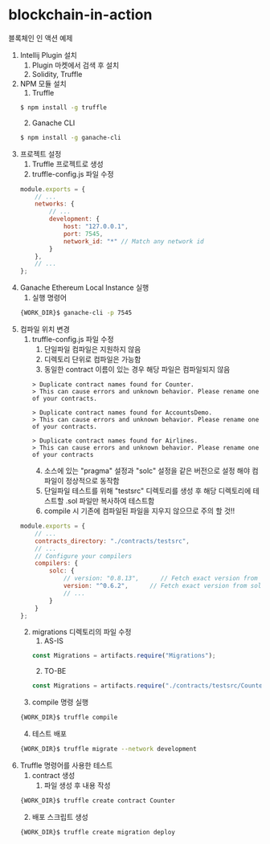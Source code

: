 # blockchain-in-action
블록체인 인 액션 예제

1. Intellij Plugin 설치
   1. Plugin 마켓에서 검색 후 설치
   2. Solidity, Truffle
2. NPM 모듈 설치
   1. Truffle
   ```bash
   $ npm install -g truffle
   ```
   2. Ganache CLI
   ```bash
   $ npm install -g ganache-cli
   ```
3. 프로젝트 설정
   1. Truffle 프로젝트로 생성
   2. truffle-config.js 파일 수정
   ```js
   module.exports = {
       // ...
       networks: {
           // ...
           development: {
               host: "127.0.0.1",
               port: 7545,
               network_id: "*" // Match any network id
           }
       },
       // ...
   };
   ```
4. Ganache Ethereum Local Instance 실행
   1. 실행 명령어
   ```bash
   {WORK_DIR}$ ganache-cli -p 7545
   ```
5. 컴파일 위치 변경
   1. truffle-config.js 파일 수정
      1. 단일파일 컴파일은 지원하지 않음
      2. 디렉토리 단위로 컴파일은 가능함
      3. 동일한 contract 이름이 있는 경우 해당 파일은 컴파일되지 않음
      ```text
      > Duplicate contract names found for Counter.
      > This can cause errors and unknown behavior. Please rename one of your contracts.
      
      > Duplicate contract names found for AccountsDemo.
      > This can cause errors and unknown behavior. Please rename one of your contracts.
      
      > Duplicate contract names found for Airlines.
      > This can cause errors and unknown behavior. Please rename one of your contracts
      ```
      4. 소스에 있는 "pragma" 설정과 "solc" 설정을 같은 버전으로 설정 해야 컴파일이 정상적으로 동작함
      5. 단일파일 테스트를 위해 "testsrc" 디렉토리를 생성 후 해당 디렉토리에 테스트할 .sol 파일만 복사하여 테스트함
      6. compile 시 기존에 컴파일된 파일을 지우지 않으므로 주의 할 것!!
   ```js
   module.exports = {
       // ...
       contracts_directory: "./contracts/testsrc",
       // ...
       // Configure your compilers
       compilers: {
           solc: {
               // version: "0.8.13",      // Fetch exact version from solc-bin (default: truffle's version)
               version: "^0.6.2",      // Fetch exact version from solc-bin (default: truffle's version)
               // ...
           }
       }
   };
   ```
   2. migrations 디렉토리의 파일 수정
      1. AS-IS
      ```js
      const Migrations = artifacts.require("Migrations");
      ```
      2. TO-BE
      ```js
      const Migrations = artifacts.require("./contracts/testsrc/Counter.sol");
      ```
   3. compile 명령 실행
   ```bash
   {WORK_DIR}$ truffle compile
   ```
   4. 테스트 배포
   ```bash
   {WORK_DIR}$ truffle migrate --network development
   ```
6. Truffle 명령어를 사용한 테스트
   1. contract 생성
      1. 파일 생성 후 내용 작성
   ```bash
   {WORK_DIR}$ truffle create contract Counter
   ```
   2. 배포 스크립트 생성
   ```bash
   {WORK_DIR}$ truffle create migration deploy
   ```
